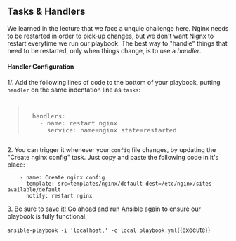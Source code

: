 ## Tasks & Handlers

We learned in the lecture that we face a unquie challenge here. Nginx needs to be restarted in order to pick-up changes, but we don't want Nignx to restart everytime we run our playbook. The best way to "handle" things that need to be restarted, only when things change, is to use a *handler*.

#### Handler Configuration

1/. Add the following lines of code to the bottom of your playbook, putting `handler` on the same indentation line as `tasks`:

<pre class="file" data-filename="playbook.yml"><blockquote>
  handlers:
    - name: restart nginx
      service: name=nginx state=restarted
</blockquote></pre>

2\. You can trigger it whenever your `config` file changes, by updating the "Create nginx config" task. Just copy and paste the following code in it's place:

```
    - name: Create nginx config
      template: src=templates/nginx/default dest=/etc/nginx/sites-available/default
      notify: restart nginx
```

3\. Be sure to save it! Go ahead and run Ansible again to ensure our playbook is fully functional.

`ansible-playbook -i 'localhost,' -c local playbook.yml`{{execute}}
